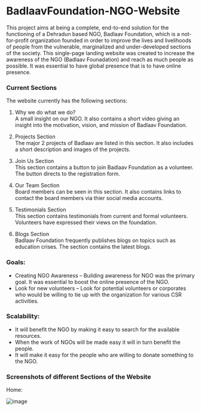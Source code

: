 # BadlaavFoundation-NGO-Website

This project aims at being a complete, end-to-end solution for the functioning of a Dehradun based NGO, Badlaav Foundation, which is a not-for-profit organization founded in order to improve the lives and livelihoods of people from the vulnerable, marginalized and under-developed sections of the society. This single-page landing website was created to increase the awareness of the NGO (Badlaav Founadation) and reach as much people as possible. It was essential to have global presence that is to have online presence.

### Current Sections

The website currently has the following sections:

1. Why we do what we do?  
   A small insight on our NGO. It also contains a short video giving an insight into the motivation, vision, and mission of Badlaav Foundation.

2. Projects Section  
   The major 2 projects of Badlaav are listed in this section. It also includes a short description and images of the projects.

3. Join Us Section  
   This section contains a button to join Badlaav Foundation as a volunteer. The button directs to the registration form.
   
4. Our Team Section  
   Board members can be seen in this section. It also contains links to contact the board members via thier social media accounts.

5. Testimonials Section  
   This section contains testimonials from current and formal volunteers. Volunteers have expressed their views on the foundation.
   
6. Blogs Section  
   Badlaav Foundation frequently publishes blogs on topics such as education crises. The section contains the latest blogs.
   
### Goals: 

- Creating NGO Awareness – Building awareness for NGO was the primary goal. It was essential to boost the online presence of the NGO. 
- Look for new volunteers – Look for potential volunteers or corporates who would be willing to tie up with the organization for various CSR activities.

### Scalability:

- It will benefit the NGO by making it easy to search for the available resources.
- When the work of NGOs will be made easy it will in turn benefit the people.
- It will make it easy for the people who are willing to donate something to the NGO.

### Screenshots of different Sections of the Website

Home: 

![image](https://raw.githubusercontent.com/AnshumanSrivastava108/BadlaavFoundation-NGO-Website/main/Screenshots/Screenshot%20(455).png)



